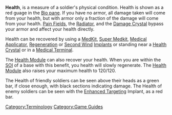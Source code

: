 **Health**, is a measure of a soldier's physical condition. Health is
shown as a red guage in the [Bio
pane](Heads-up_Display.md#Bio_Pane "wikilink"). If you have no armor, all
damage taken will come from your health, but with armor only a fraction
of the damage will come from your health. [Pain
Fields](Pain_Field.md "wikilink"), the [Radiator](Radiator.md "wikilink"), and
the [Damage Crystal](Damage_Crystal.md "wikilink") bypass your armor and
affect your health directly.

Health can be recovered by using a [MedKit](MedKit.md "wikilink"), [Super
Medkit](Super_Medkit.md "wikilink"), [Medical
Applicator](Medical_Applicator.md "wikilink"),
[Regeneration](Regeneration.md "wikilink") or [Second
Wind](Second_Wind.md "wikilink") [Implants](Implants.md "wikilink") or
standing near a [Health Crystal](Health_Crystal.md "wikilink") or in a
[Medical Terminal](Medical_Terminal.md "wikilink").

The [Health Module](Health_Module.md "wikilink") can also recover your
health. When you are within the [SOI](SOI.md "wikilink") of a base with
this benefit, you health will slowly regenerate. The [Health
Module](Health_Module.md "wikilink") also raises your maximum health to
120/120.

The Health of friendly soldiers can be seen above their heads as a green
bar, if close enough, with black sections indicating damage. The Health
of enemy soldiers can be seen with the [Enhanced
Targeting](Enhanced_Targeting.md "wikilink") Implant, as a red bar.

[Category:Terminology](Category:Terminology.md "wikilink") [Category:Game
Guides](Category:Game_Guides.md "wikilink")
